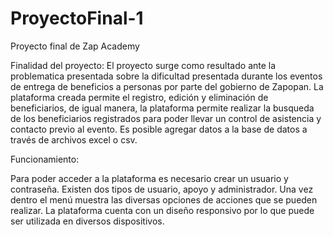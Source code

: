 # ProyectoFinal-1
Proyecto final de Zap Academy

Finalidad del proyecto: 
El proyecto surge como resultado ante la problematica presentada sobre la dificultad presentada durante los eventos de entrega de beneficios a personas por parte del gobierno de Zapopan.
La plataforma creada permite el registro, edición y eliminación de beneficiarios, de igual manera, la plataforma permite realizar la busqueda de los beneficiarios registrados para poder llevar un control de asistencia y contacto previo al evento. Es posible agregar datos a la base de datos a través de archivos excel o csv. 

Funcionamiento:

Para poder acceder a la plataforma es necesario crear un usuario y contraseña. Existen dos tipos de usuario, apoyo y administrador. 
Una vez dentro el menú muestra las diversas opciones de acciones que se pueden realizar. 
La plataforma cuenta con un diseño responsivo por lo que puede ser utilizada en diversos dispositivos. 


